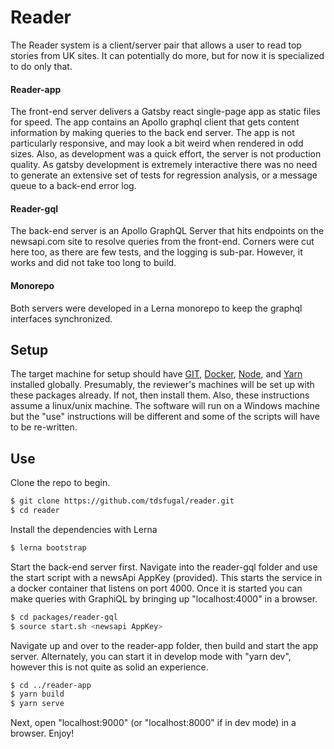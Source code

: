 # Reader

The Reader system is a client/server pair that allows a user to read top stories from UK sites. It can potentially do more, but for now it is specialized to do only that.

#### Reader-app

The front-end server delivers a Gatsby react single-page app as static files for speed. The app contains an Apollo graphql client that gets content information by making queries to the back end server. The app is not particularly responsive, and may look a bit weird when rendered in odd sizes. Also, as development was a quick effort, the server is not production quality. As gatsby development is extremely interactive there was no need to generate an extensive set of tests for regression analysis, or a message queue to a back-end error log.

#### Reader-gql

The back-end server is an Apollo GraphQL Server that hits endpoints on the newsapi.com site to resolve queries from the front-end. Corners were cut here too, as there are few tests, and the logging is sub-par. However, it works and did not take too long to build.

#### Monorepo

Both servers were developed in a Lerna monorepo to keep the graphql interfaces synchronized.

## Setup

The target machine for setup should have [GIT](https://git-scm.com/), [Docker](https://www.docker.com/), [Node](https://nodejs.org/en/), and [Yarn](https://yarnpkg.com/) installed globally. Presumably, the reviewer's machines will be set up with these packages already. If not, then install them. Also, these instructions assume a linux/unix machine. The software will run on a Windows machine but the "use" instructions will be different and some of the scripts will have to be re-written.

## Use

Clone the repo to begin.

```bash
$ git clone https://github.com/tdsfugal/reader.git
$ cd reader
```

Install the dependencies with Lerna

```bash
$ lerna bootstrap
```

Start the back-end server first. Navigate into the reader-gql folder and use the start script with a newsApi AppKey (provided). This starts the service in a docker container that listens on port 4000. Once it is started you can make queries with GraphiQL by bringing up "localhost:4000" in a browser.

```bash
$ cd packages/reader-gql
$ source start.sh <newsapi AppKey>
```

Navigate up and over to the reader-app folder, then build and start the app server. Alternately, you can start it in develop mode with "yarn dev", however this is not quite as solid an experience.

```bash
$ cd ../reader-app
$ yarn build
$ yarn serve
```

Next, open "localhost:9000" (or "localhost:8000" if in dev mode) in a browser. Enjoy!
